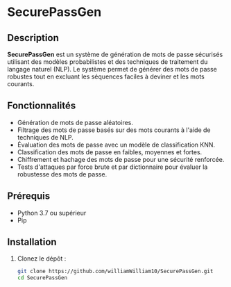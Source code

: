 # SecurePassGen

## Description
**SecurePassGen** est un système de génération de mots de passe sécurisés utilisant des modèles probabilistes et des techniques de traitement du langage naturel (NLP). Le système permet de générer des mots de passe robustes tout en excluant les séquences faciles à deviner et les mots courants.

## Fonctionnalités
- Génération de mots de passe aléatoires.
- Filtrage des mots de passe basés sur des mots courants à l'aide de techniques de NLP.
- Évaluation des mots de passe avec un modèle de classification KNN.
- Classification des mots de passe en faibles, moyennes et fortes.
- Chiffrement et hachage des mots de passe pour une sécurité renforcée.
- Tests d'attaques par force brute et par dictionnaire pour évaluer la robustesse des mots de passe.

## Prérequis
- Python 3.7 ou supérieur
- Pip

## Installation
1. Clonez le dépôt :
   ```bash
   git clone https://github.com/williamWilliam10/SecurePassGen.git
   cd SecurePassGen

